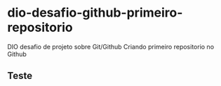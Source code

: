 # dio-desafio-github-primeiro-repositorio
DIO desafio de projeto sobre Git/Github
Criando primeiro repositorio no Github
## Teste
